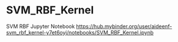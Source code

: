 # SVM_RBF_Kernel
SVM RBF Jupyter Notebook
https://hub.mybinder.org/user/aideenf-svm_rbf_kernel-y7et6oyj/notebooks/SVM_RBF_Kernel.ipynb
